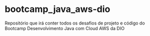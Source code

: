 # bootcamp_java_aws-dio
Repositório que irá conter todos os desafios de projeto e código do Bootcamp Desenvolvimento Java com Cloud AWS da DIO
